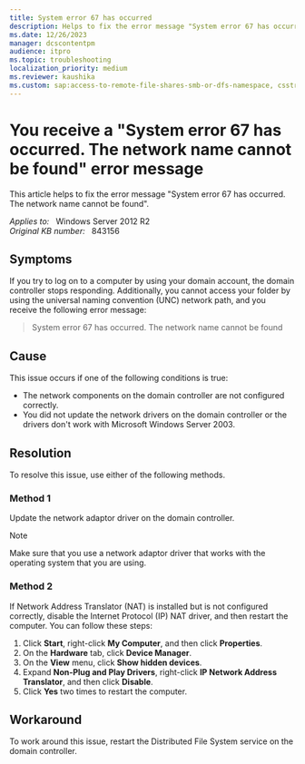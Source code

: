 ```yaml
---
title: System error 67 has occurred
description: Helps to fix the error message "System error 67 has occurred. The network name cannot be found".
ms.date: 12/26/2023
manager: dcscontentpm
audience: itpro
ms.topic: troubleshooting
localization_priority: medium
ms.reviewer: kaushika
ms.custom: sap:access-to-remote-file-shares-smb-or-dfs-namespace, csstroubleshoot
---
```

# You receive a "System error 67 has occurred. The network name cannot be found" error message  

This article helps to fix the error message "System error 67 has occurred. The network name cannot be found".  

_Applies to:_ &nbsp; Windows Server 2012 R2  
_Original KB number:_ &nbsp; 843156

## Symptoms

If you try to log on to a computer by using your domain account, the domain controller stops responding. Additionally, you cannot access your folder by using the universal naming convention (UNC) network path, and you receive the following error message:  
>System error 67 has occurred. The network name cannot be found

## Cause

This issue occurs if one of the following conditions is true:  

- The network components on the domain controller are not configured correctly.
- You did not update the network drivers on the domain controller or the drivers don't work with Microsoft Windows Server 2003.

## Resolution

To resolve this issue, use either of the following methods.

### Method 1

Update the network adaptor driver on the domain controller.

> [!NOTE]
> Make sure that you use a network adaptor driver that works with the operating system that you are using.

### Method 2

If Network Address Translator (NAT) is installed but is not configured correctly, disable the Internet Protocol (IP) NAT driver, and then restart the computer. You can follow these steps:  

1. Click **Start**, right-click **My Computer**, and then click **Properties**.
2. On the **Hardware** tab, click
 **Device Manager**.
3. On the **View** menu, click **Show hidden devices**.
4. Expand **Non-Plug and Play Drivers**, right-click **IP Network Address Translator**, and then click **Disable**.
5. Click **Yes** two times to restart the computer.

## Workaround

To work around this issue, restart the Distributed File System service on the domain controller.
